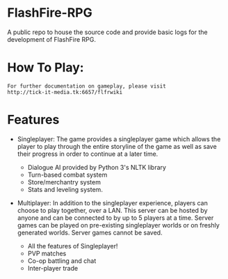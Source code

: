 # FlashFire-RPG

A public repo to house the source code and provide basic logs for the
development of FlashFire RPG.

# How To Play:

    For further documentation on gameplay, please visit
	http://tick-it-media.tk:6657/flfrwiki

# Features
 - Singleplayer:
    The game provides a singleplayer game which allows the player to play
    through the entire storyline of the game as well as save their
    progress in order to continue at a later time.

	- Dialogue AI provided by Python 3's NLTK library
	- Turn-based combat system
	- Store/merchantry system
	- Stats and leveling system.

 - Multiplayer:
    In addition to the singleplayer experience, players can choose to
    play together, over a LAN. This server can be hosted by anyone and
    can be connected to by up to 5 players at a time. Server games can
    be played on pre-existing singleplayer worlds or on freshly
    generated worlds. Server games cannot be saved.

	- All the features of Singleplayer!
	- PVP matches
	- Co-op battling and chat
	- Inter-player trade

